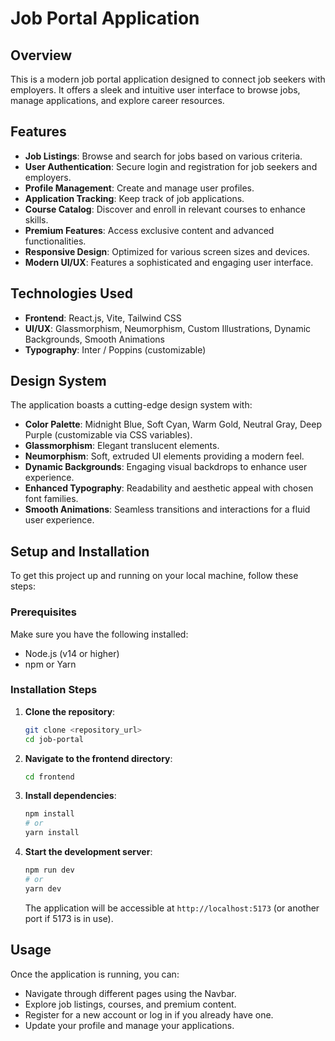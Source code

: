 
# Job Portal Application

## Overview
This is a modern job portal application designed to connect job seekers with employers. It offers a sleek and intuitive user interface to browse jobs, manage applications, and explore career resources.

## Features
- **Job Listings**: Browse and search for jobs based on various criteria.
- **User Authentication**: Secure login and registration for job seekers and employers.
- **Profile Management**: Create and manage user profiles.
- **Application Tracking**: Keep track of job applications.
- **Course Catalog**: Discover and enroll in relevant courses to enhance skills.
- **Premium Features**: Access exclusive content and advanced functionalities.
- **Responsive Design**: Optimized for various screen sizes and devices.
- **Modern UI/UX**: Features a sophisticated and engaging user interface.

## Technologies Used
- **Frontend**: React.js, Vite, Tailwind CSS
- **UI/UX**: Glassmorphism, Neumorphism, Custom Illustrations, Dynamic Backgrounds, Smooth Animations
- **Typography**: Inter / Poppins (customizable)

## Design System
The application boasts a cutting-edge design system with:
- **Color Palette**: Midnight Blue, Soft Cyan, Warm Gold, Neutral Gray, Deep Purple (customizable via CSS variables).
- **Glassmorphism**: Elegant translucent elements.
- **Neumorphism**: Soft, extruded UI elements providing a modern feel.
- **Dynamic Backgrounds**: Engaging visual backdrops to enhance user experience.
- **Enhanced Typography**: Readability and aesthetic appeal with chosen font families.
- **Smooth Animations**: Seamless transitions and interactions for a fluid user experience.

## Setup and Installation
To get this project up and running on your local machine, follow these steps:

### Prerequisites
Make sure you have the following installed:
- Node.js (v14 or higher)
- npm or Yarn

### Installation Steps
1. **Clone the repository**:
   ```bash
   git clone <repository_url>
   cd job-portal
   ```

2. **Navigate to the frontend directory**:
   ```bash
   cd frontend
   ```

3. **Install dependencies**:
   ```bash
   npm install
   # or
   yarn install
   ```

4. **Start the development server**:
   ```bash
   npm run dev
   # or
   yarn dev
   ```

   The application will be accessible at `http://localhost:5173` (or another port if 5173 is in use).

## Usage
Once the application is running, you can:
- Navigate through different pages using the Navbar.
- Explore job listings, courses, and premium content.
- Register for a new account or log in if you already have one.
- Update your profile and manage your applications.
